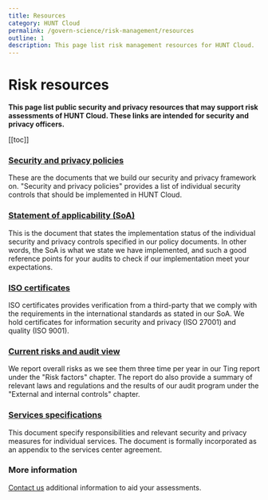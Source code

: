 ```yaml
---
title: Resources
category: HUNT Cloud
permalink: /govern-science/risk-management/resources
outline: 1
description: This page list risk management resources for HUNT Cloud.
---
```


# Risk resources

**This page list public security and privacy resources that may support risk assessments of HUNT Cloud. These links are intended for security and privacy officers.**

[[toc]]

### [Security and privacy policies](/govern-science/policies/)

These are the documents that we build our security and privacy framework on. "Security and privacy policies" provides a list of individual security controls that should be implemented in HUNT Cloud.


### [Statement of applicability (SoA)](/govern-science/compliance/certificates)

This is the document that states the implementation status of the individual security and privacy controls specified in our policy documents. In other words, the SoA is what we state we have implemented, and such a good reference points for your audits to check if our implementation meet your expectations. 


### [ISO certificates](/govern-science/compliance/certificates)

ISO certificates provides verification from a third-party that we comply with the requirements in the international standards as stated in our SoA. We hold certificates for information security and privacy (ISO 27001) and quality (ISO 9001).

### [Current risks and audit view](/govern-science/tingweek/#reports)

We report overall risks as we see them three time per year in our Ting report under the "Risk factors" chapter. The report do also provide a summary of relevant laws and regulations and the results of our audit program under the "External and internal controls" chapter. 

### [Services specifications](/administer-science/services/specifications)

This document specify responsibilities and relevant security and privacy measures for individual services. The document is formally incorporated as an appendix to the services center agreement.

### More information

[Contact us](/contact) additional information to aid your assessments.

